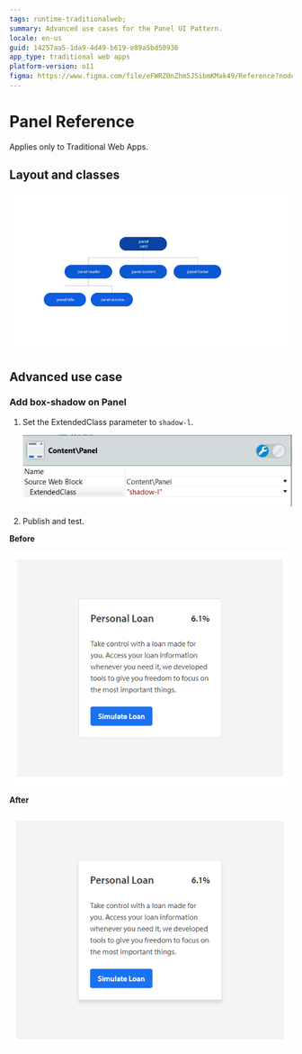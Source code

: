 ```yaml
---
tags: runtime-traditionalweb; 
summary: Advanced use cases for the Panel UI Pattern.
locale: en-us
guid: 14257aa5-1da9-4d49-b619-e89a5bd50936
app_type: traditional web apps
platform-version: o11
figma: https://www.figma.com/file/eFWRZ0nZhm5J5ibmKMak49/Reference?node-id=615:530
---
```


# Panel Reference

<div class="info" markdown="1">

Applies only to Traditional Web Apps.

</div>

## Layout and classes

![](<images/panel-2-diag.png>)

## Advanced use case

### Add box-shadow on Panel

1. Set the ExtendedClass parameter to `shadow-l`.

    ![](<images/panel-3-ss.png>)

1. Publish and test.

**Before**

![](<images/panel-4.png>)

**After**

![](<images/panel-5.png>)
